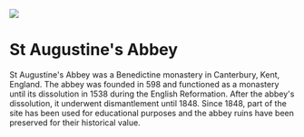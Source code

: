 <a href="https://juncture-digital.org"><img src="https://gitcdn.link/repo/jstor-labs/juncture/main/images/ve-button.png"></a>

<param ve-config header="header" main="now-and-then">

<param ve-compare manifest="gh:kent-map/images/then-and-now/St_Augustines_College_2021.yaml" region="pct:0,1,99,99">
<param ve-compare manifest="gh:kent-map/images/then-and-now/St_Augustines_College_1905.yaml" region="pct:0,1,99,99">

# St Augustine's Abbey

St Augustine's Abbey was a Benedictine monastery in Canterbury, Kent, England. The abbey was founded in 598 and functioned as a monastery until its dissolution in 1538 during the English Reformation. After the abbey's dissolution, it underwent dismantlement until 1848. Since 1848, part of the site has been used for educational purposes and the abbey ruins have been preserved for their historical value.
